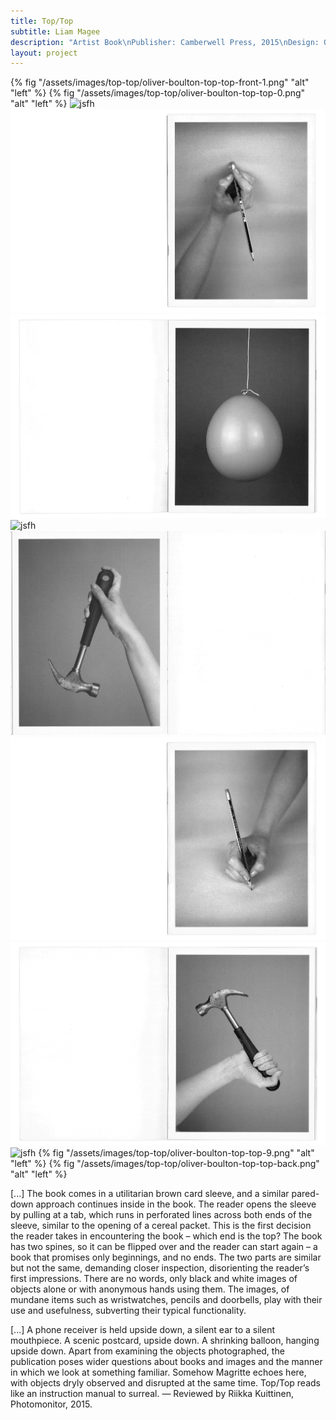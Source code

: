 ```yaml
---
title: Top/Top
subtitle: Liam Magee
description: "Artist Book\nPublisher: Camberwell Press, 2015\nDesign: Oliver Boulton\nEditors: Duncan Wooldridge, James Edgar, Oliver Boulton, Sigune Hamann\nEdition of 150, softback, 36pp. + Envelope + insert\nOffset black, PMS ×1, Z fold, saddle stitch,  215 × 270mm / 270 × 215mm\nISBN: 978-1-908971-41-8"
layout: project
---
```


{% fig "/assets/images/top-top/oliver-boulton-top-top-front-1.png" "alt" "left" %}
{% fig "/assets/images/top-top/oliver-boulton-top-top-0.png" "alt" "left" %}
![jsfh](/assets/images/top-top/oliver-boulton-top-top-1.png)
![jsfh](/assets/images/top-top/oliver-boulton-top-top-2.png)
![jsfh](/assets/images/top-top/oliver-boulton-top-top-3.png)
![jsfh](/assets/images/top-top/oliver-boulton-top-top-4.png)
![jsfh](/assets/images/top-top/oliver-boulton-top-top-5.png)
![jsfh](/assets/images/top-top/oliver-boulton-top-top-6.png)
![jsfh](/assets/images/top-top/oliver-boulton-top-top-7.png)
![jsfh](/assets/images/top-top/oliver-boulton-top-top-8.png)
{% fig "/assets/images/top-top/oliver-boulton-top-top-9.png" "alt" "left" %}
{% fig "/assets/images/top-top/oliver-boulton-top-top-back.png" "alt" "left" %}


[...] The book comes in a utilitarian brown card sleeve, and a similar pared-down approach continues inside in the book. The reader opens the sleeve by pulling at a tab, which runs in perforated lines across both ends of the sleeve, similar to the opening of a cereal packet. This is the first decision the reader takes in encountering the book – which end is the top? The book has two spines, so it can be flipped over and the reader can start again – a book that promises only beginnings, and no ends. The two parts are similar but not the same, demanding closer inspection, disorienting the reader’s first impressions. There are no words, only black and white images of objects alone or with anonymous hands using them. The images, of mundane items such as wristwatches, pencils and doorbells, play with their use and usefulness, subverting their typical functionality.

[...] A phone receiver is held upside down, a silent ear to a silent mouthpiece. A scenic postcard, upside down. A shrinking balloon, hanging upside down. Apart from examining the objects photographed, the publication poses wider questions about books and images and the manner in which we look at something familiar. Somehow Magritte echoes here, with objects dryly observed and disrupted at the same time. Top/Top reads like an instruction manual to surreal. — Reviewed by Riikka Kuittinen, Photomonitor, 2015. 